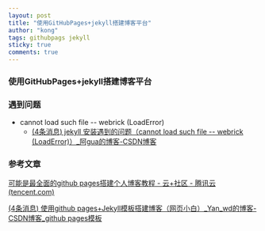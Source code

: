 ```yaml
---
layout: post
title: "使用GitHubPages+jekyll搭建博客平台"
author: "kong"
tags: githubpags jekyll
sticky: true
comments: true
---
```


### 使用GitHubPages+jekyll搭建博客平台



### 遇到问题

- cannot load such file -- webrick (LoadError)
  - [(4条消息) jekyll 安装遇到的问题（cannot load such file -- webrick (LoadError)）_阿gua的博客-CSDN博客](https://blog.csdn.net/guo_yue/article/details/117730314)



### 参考文章

[可能是最全面的github pages搭建个人博客教程 - 云+社区 - 腾讯云 (tencent.com)](https://cloud.tencent.com/developer/article/1607408)

[(4条消息) 使用github pages+Jekyll模板搭建博客（网页小白）_Yan_wd的博客-CSDN博客_github pages模板](https://blog.csdn.net/weixin_43871601/article/details/104248805)


